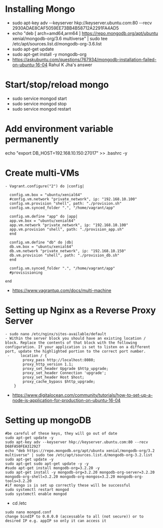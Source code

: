 # Installing Mongo
- sudo apt-key adv --keyserver hkp://keyserver.ubuntu.com:80 --recv 2930ADAE8CAF5059EE73BB4B58712A2291FA4AD5
- echo "deb [ arch=amd64,arm64 ] https://repo.mongodb.org/apt/ubuntu xenial/mongodb-org/3.6 multiverse" | sudo tee /etc/apt/sources.list.d/mongodb-org-3.6.list
- sudo apt-get update
- sudo apt-get install -y mongodb-org
- https://askubuntu.com/questions/767934/mongodb-installation-failed-on-ubuntu-16-04 Rahul K Jha's answer
# Start/stop/reload mongo
- sudo service mongod start
- sudo service mongod stop
- sudo service mongod restart
# Add environment variable permanently
echo "export DB_HOST=192.168.10.150:27017" >> .bashrc -y
# Create multi-VMs
```
- Vagrant.configure("2") do |config|

  config.vm.box = "ubuntu/xenial64"
  #config.vm.network "private_network", ip: "192.168.10.100"
  config.vm.provision "shell", path: "./provision.sh"
  config.vm.synced_folder ".", "/home/vagrant/app"

  config.vm.define "app" do |app|
  app.vm.box = "ubuntu/xenial64"
  app.vm.network "private_network", ip: "192.168.10.100"
  app.vm.provision "shell", path: "./provision_app.sh"
  end

  config.vm.define "db" do |db|
  db.vm.box = "ubuntu/xenial64"
  db.vm.network "private_network", ip: "192.168.10.150"
  db.vm.provision "shell", path: "./provision_db.sh"
  end

  config.vm.synced_folder ".", "/home/vagrant/app"
  #provisisioning

end
```
- https://www.vagrantup.com/docs/multi-machine

# Setting up Nginx as a Reverse Proxy Server
```
- sudo nano /etc/nginx/sites-available/default
- Within the server block you should have an existing location / block. Replace the contents of that block with the following configuration. If your application is set to listen on a different port, update the highlighted portion to the correct port number.
 -     location / {
        proxy_pass http://localhost:8080;
        proxy_http_version 1.1;
        proxy_set_header Upgrade $http_upgrade;
        proxy_set_header Connection 'upgrade';
        proxy_set_header Host $host;
        proxy_cache_bypass $http_upgrade;
    }
```
- https://www.digitalocean.com/community/tutorials/how-to-set-up-a-node-js-application-for-production-on-ubuntu-16-04

# Setting up mongoDB
```
#be careful of these keys, they will go out of date
sudo apt-get update -y
sudo apt-key adv --keyserver hkp://keyserver.ubuntu.com:80 --recv D68FA50FEA312927
echo "deb https://repo.mongodb.org/apt/ubuntu xenial/mongodb-org/3.2 multiverse" | sudo tee /etc/apt/sources.list.d/mongodb-org-3.2.list
sudo apt-get update -y
sudo apt-get sudo apt-get update -y -y
#sudo apt-get install mongodb-org=3.2.20 -y
sudo apt-get install -y mongodb-org=3.2.20 mongodb-org-server=3.2.20 mongodb-org-shell=3.2.20 mongodb-org-mongos=3.2.20 mongodb-org-tools=3.2.20
#if mongo is is set up correctly these will be successful
sudo systemctl restart mongod
sudo systemctl enable mongod
```
- cd /etc
```
sudo nano mongod.conf
change bindIP to 0.0.0.0 (accessable to all (not secure)) or to desired IP e.g. appIP so only it can access it
```
